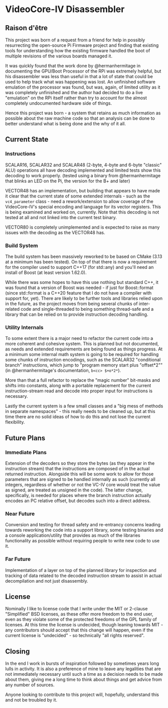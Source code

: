 # VideoCore-IV Disassembler
## Raison d'être

This project was born of a request from a friend for help in possibly resurrecting the open-source Pi Firmware project and finding that existing tools for understanding how the existing firmware handled the boot of multiple revisions of the various boards managed it.

It was quickly found that the work done by @hermanhermitage in documenting the GPU/Boot Processor of the RPi was extremely helpful, but his disassembler was less than useful in that a lot of state that could be used to help track what was happening was lost. An unfinished software emulation of the processor was found, but was, again, of limited utility as it was completely unfinished and the author had decided to do a live "emulation" on the RPi itself rather than try to account for the almost completely undocumented hardware side of things.

Hence this project was born - a system that retains as much information as possible about the raw machine code so that an analysis can be done to better understand what is being done and the why of it all.

## Current State
### Instructions
SCALAR16, SCALAR32 and SCALAR48 (2-byte, 4-byte and 6-byte "classic" ALU) operations all have decoding implemented and limited tests show this decoding to work properly. (tested using a binary from @hermanhermitage that blinks an LED on the Pi, the version for the B+ and later)

VECTOR48 has an implementation, but building that appears to have made it clear that the current state of some extended internals - such as the `vc4_parameter` class - need a rework/extension to allow coverage of the VideoCore-IV's special encoding and language for its vector registers. This is being examined and worked on, currently. Note that this decoding is not tested at all and not linked into the current test binary.

VECTOR80 is completely unimplemented and is expected to raise as many issues with the decoding as the VECTOR48 has.

### Build System
The build system has been massively reworked to be based on CMake (3.13 at a minimum has been tested). On top of that there is now a requirement for the compiler used to support C++17 (for std::any) and you'll need an install of Boost (at least version 1.62.0).

While there was some hopes to have this use nothing but standard C++, it was found that a version of Boost was needed - if just for Boost::format (since std::format is a C++20 feature that I do not have a compiler with support for, yet). There are likely to be further tools and libraries relied upon in the future, as the project moves from being several chunks of inter-related code and single-threaded to being something thread-safe and a library that can be relied on to provide instruction decoding handling.

### Utility Internals
To some extent there is a major need to refactor the current code into a more coherent and cohesive system. This is planned but not documented, as needs and extended requirements are being found as things progress. At a minimum some internal math system is going to be required for handling some chunks of instruction encodings, such as the SCALAR32 "conditional branch" instructions, which jump to "program memory start plus \"offset*2\"" (in @hermanhermitage's documentation, `b<cc> $+o*2*`).

More than that a full refactor to replace the "magic number" bit-masks and shifts into constants, along with a portable replacement for the current instruction-stream read and decode into proper input for instructions is necessary.

Lastly the current system is a few small classes and a "big mess of methods in separate namespaces" - this really needs to be cleaned up, but at this time there are no solid ideas of how to do this and not lose the current flexibility.

## Future Plans
### Immediate Plans
Extension of the decoders so they store the bytes (as they appear in the instruction stream) that the instructions are composed of in the actual returned instruction. Alongside this will be some work to allow for those parameters that are signed to be handled internally as such (currently all integers, regardless of whether or not the VC-IV core would treat the value as signed, are treated as unsigned in the code). The latter change, specifically, is needed for places where the branch instruction actually encodes an PC relative offset, but decodes such into a direct address.

### Near Future
Conversion and testing for thread safety and re-entrancy concerns leading towards reworking the code into a support library, some testing binaries and a console application/utility that provides as much of the libraries functionality as possible without requiring people to write new code to use it.

### Far Future
Implementation of a layer on top of the planned library for inspection and tracking of data related to the decoded instruction stream to assist in actual decompilation and not just disassembly.

## License
Nominally I like to license code that I write under the MIT or 2-clause "Simplified" BSD licenses, as these offer more freedom to the end user, even as they violate some of the protected freedoms of the GPL family of licenses. At this time the license is undecided, though leaning towards MIT - any contributors should accept that this change will happen, even if the current license is "undecided" - so technically "all rights reserved".

## Closing
In the end I work in bursts of inspiration followed by sometimes years long lulls in activity. It is also a preference of mine to leave any legalities that are not immediately necessary until such a time as a decision needs to be made about them, giving me a long time to think about things and get advice from any number of sources.

Anyone looking to contribute to this project will, hopefully, understand this and not be troubled by it.
